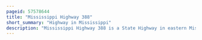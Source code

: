 ```yaml
---
pageid: 57578644
title: "Mississippi Highway 388"
short_summary: "Highway in Mississippi"
description: "Mississippi Highway 388 is a State Highway in eastern Mississippi. The route starts at the intersection of U. S. Route 45 Alternate and MS 852 in Brooksville, and it travels east to US 45 soon after. The Route intersects ms 792 near Cliftonville and ends at Alabama State Route 86 at the alabama-mississippi Line. Ms 388 was designated around 1957 from us 45 to a Point West of the State Line. The Route was extended in 1974 and 1990 to bigbee Valley and to the State Line respectively."
---
```


